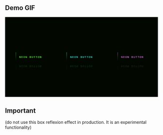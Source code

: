 ## Demo GIF
 
![demo](/demo/buttons.gif)

## Important
(do not use this box reflexion effect in production. It is an experimental functionality)
